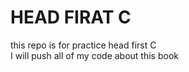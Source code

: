 # HEAD FIRAT C 
this repo is for practice head first C   
I will push all of my code about this book
